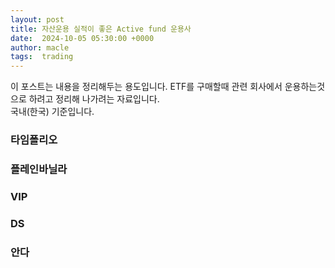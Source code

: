 ```yaml
---
layout: post
title: 자산운용 실적이 좋은 Active fund 운용사
date:  2024-10-05 05:30:00 +0000
author: macle
tags:  trading
---
```


이 포스트는 내용을 정리해두는 용도입니다. ETF를 구매할때 관련 회사에서 운용하는것으로 하려고 정리해 나가려는 자료입니다.
<br>
국내(한국) 기준입니다.

### 타임폴리오 

### 플레인바닐라 

### VIP

### DS

### 안다